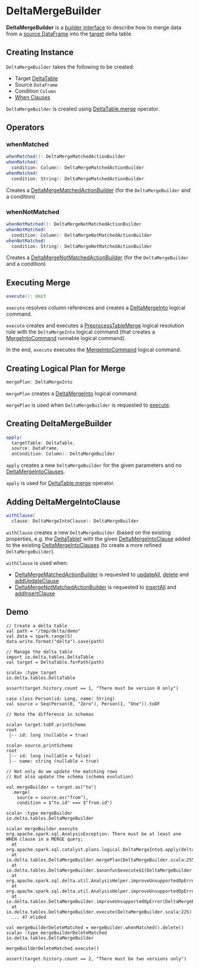 # DeltaMergeBuilder

**DeltaMergeBuilder** is a [builder interface](#operators) to describe how to merge data from a [source DataFrame](#source) into the [target](#targetTable) delta table.

## Creating Instance

`DeltaMergeBuilder` takes the following to be created:

* <span id="targetTable"> Target [DeltaTable](DeltaTable.md)
* <span id="source"> Source `DataFrame`
* <span id="onCondition"> Condition `Column`
* <span id="whenClauses"> [When Clauses](DeltaMergeIntoClause.md)

`DeltaMergeBuilder` is created using [DeltaTable.merge](DeltaTable.md#merge) operator.

## Operators

### <span id="whenMatched"> whenMatched

```scala
whenMatched(): DeltaMergeMatchedActionBuilder
whenMatched(
  condition: Column): DeltaMergeMatchedActionBuilder
whenMatched(
  condition: String): DeltaMergeMatchedActionBuilder
```

Creates a [DeltaMergeMatchedActionBuilder](DeltaMergeMatchedActionBuilder.md) (for the `DeltaMergeBuilder` and a condition)

### <span id="whenNotMatched"> whenNotMatched

```scala
whenNotMatched(): DeltaMergeNotMatchedActionBuilder
whenNotMatched(
  condition: Column): DeltaMergeNotMatchedActionBuilder
whenNotMatched(
  condition: String): DeltaMergeNotMatchedActionBuilder
```

Creates a [DeltaMergeNotMatchedActionBuilder](DeltaMergeNotMatchedActionBuilder.md) (for the `DeltaMergeBuilder` and a condition)

## <span id="execute"> Executing Merge

```scala
execute(): Unit
```

`execute` resolves column references and creates a [DeltaMergeInto](DeltaMergeInto.md) logical command.

`execute` creates and executes a [PreprocessTableMerge](PreprocessTableMerge.md) logical resolution rule with the `DeltaMergeInto` logical command (that creates a [MergeIntoCommand](MergeIntoCommand.md) runnable logical command).

In the end, `execute` executes the [MergeIntoCommand](MergeIntoCommand.md) logical command.

## <span id="mergePlan"> Creating Logical Plan for Merge

```scala
mergePlan: DeltaMergeInto
```

`mergePlan` creates a [DeltaMergeInto](DeltaMergeInto.md) logical command.

`mergePlan` is used when `DeltaMergeBuilder` is requested to [execute](#execute).

## <span id="apply"> Creating DeltaMergeBuilder

```scala
apply(
  targetTable: DeltaTable,
  source: DataFrame,
  onCondition: Column): DeltaMergeBuilder
```

`apply` creates a new `DeltaMergeBuilder` for the given parameters and no [DeltaMergeIntoClauses](#whenClauses).

`apply` is used for [DeltaTable.merge](DeltaTable.md#merge) operator.

## <span id="withClause"> Adding DeltaMergeIntoClause

```scala
withClause(
  clause: DeltaMergeIntoClause): DeltaMergeBuilder
```

`withClause` creates a new `DeltaMergeBuilder` (based on the existing properties, e.g. the [DeltaTable](#targetTable)) with the given [DeltaMergeIntoClause](DeltaMergeIntoClause.md) added to the existing [DeltaMergeIntoClauses](#whenClauses) (to create a more refined `DeltaMergeBuilder`).

`withClause` is used when:

* [DeltaMergeMatchedActionBuilder](DeltaMergeMatchedActionBuilder.md) is requested to [updateAll](DeltaMergeMatchedActionBuilder.md#updateAll), [delete](DeltaMergeMatchedActionBuilder.md#delete) and [addUpdateClause](DeltaMergeMatchedActionBuilder.md#addUpdateClause)
* [DeltaMergeNotMatchedActionBuilder](DeltaMergeNotMatchedActionBuilder.md) is requested to [insertAll](DeltaMergeNotMatchedActionBuilder.md#insertAll) and [addInsertClause](DeltaMergeNotMatchedActionBuilder.md#addInsertClause)

## Demo

```text
// Create a delta table
val path = "/tmp/delta/demo"
val data = spark.range(5)
data.write.format("delta").save(path)

// Manage the delta table
import io.delta.tables.DeltaTable
val target = DeltaTable.forPath(path)

scala> :type target
io.delta.tables.DeltaTable

assert(target.history.count == 1, "There must be version 0 only")

case class Person(id: Long, name: String)
val source = Seq(Person(0, "Zero"), Person(1, "One")).toDF

// Note the difference in schemas

scala> target.toDF.printSchema
root
 |-- id: long (nullable = true)

scala> source.printSchema
root
 |-- id: long (nullable = false)
 |-- name: string (nullable = true)

// Not only do we update the matching rows
// But also update the schema (schema evolution)

val mergeBuilder = target.as("to")
  .merge(
    source = source.as("from"),
    condition = $"to.id" === $"from.id")

scala> :type mergeBuilder
io.delta.tables.DeltaMergeBuilder

scala> mergeBuilder.execute
org.apache.spark.sql.AnalysisException: There must be at least one WHEN clause in a MERGE query;
  at org.apache.spark.sql.catalyst.plans.logical.DeltaMergeInto$.apply(deltaMerge.scala:217)
  at io.delta.tables.DeltaMergeBuilder.mergePlan(DeltaMergeBuilder.scala:255)
  at io.delta.tables.DeltaMergeBuilder.$anonfun$execute$1(DeltaMergeBuilder.scala:228)
  at org.apache.spark.sql.delta.util.AnalysisHelper.improveUnsupportedOpError(AnalysisHelper.scala:60)
  at org.apache.spark.sql.delta.util.AnalysisHelper.improveUnsupportedOpError$(AnalysisHelper.scala:48)
  at io.delta.tables.DeltaMergeBuilder.improveUnsupportedOpError(DeltaMergeBuilder.scala:121)
  at io.delta.tables.DeltaMergeBuilder.execute(DeltaMergeBuilder.scala:225)
  ... 47 elided

val mergeBuilderDeleteMatched = mergeBuilder.whenMatched().delete()
scala> :type mergeBuilderDeleteMatched
io.delta.tables.DeltaMergeBuilder

mergeBuilderDeleteMatched.execute()

assert(target.history.count == 2, "There must be two versions only")
```
